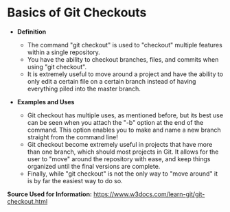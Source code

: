 # Basics of Git Checkouts

* **Definition**
    
    * The command "git checkout" is used to "checkout" multiple features within a single repository.
    * You have the ability to checkout branches, files, and commits when using "git checkout".
    * It is extremely useful to move around a project and have the ability to only edit a certain file on a certain branch instead of having everything piled into the master branch.
    
* **Examples and Uses**

    * Git checkout has multiple uses, as mentioned before, but its best use can be seen when you attach the "-b" option at the end of the command. This option enables you to make and name a new branch straight from the command line!
    * Git checkout become extremely useful in projects that have more than one branch, which should most projects in Git. It allows for the user to "move" around the repository with ease, and keep things organized until the final versions are complete.
    * Finally, while "git checkout" is not the only way to "move around" it is by far the easiest way to do so.
    
**Source Used for Information:** https://www.w3docs.com/learn-git/git-checkout.html